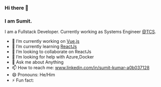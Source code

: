 ### Hi there 👋
### I am Sumit.
I am a Fullstack Developer. Currently working as Systems Engineer [@TCS](https://www.tcs.com/).
<!-- ![inkedIn](www.linkedin.com/in/sumit-kumar-a0b037128) -->

- 🔭 I’m currently working on [Vue.js](https://vuejs.org/)
- 🌱 I’m currently learning [ReactJs](https://reactjs.org/)
- 👯 I’m looking to collaborate on ReactJs
- 🤔 I’m looking for help with Azure,Docker
- 💬 Ask me about Anything
- 📫 How to reach me: www.linkedin.com/in/sumit-kumar-a0b037128
- 😄 Pronouns: He/Him
- ⚡ Fun fact:
